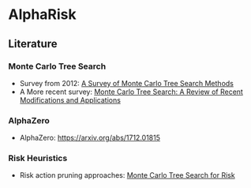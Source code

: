 # AlphaRisk

## Literature
### Monte Carlo Tree Search
- Survey from 2012: [A Survey of Monte Carlo Tree Search Methods](http://www.incompleteideas.net/609%20dropbox/other%20readings%20and%20resources/MCTS-survey.pdf)
- A More recent survey: [Monte Carlo Tree Search: A Review of Recent Modifications and Applications](https://arxiv.org/abs/2103.04931)
### AlphaZero
- AlphaZero: https://arxiv.org/abs/1712.01815
### Risk Heuristics
- Risk action pruning approaches: [Monte Carlo Tree Search for Risk](https://www.sto.nato.int/publications/STO%20Meeting%20Proceedings/STO-MP-SAS-OCS-ORA-2020/MP-SAS-OCS-ORA-2020-WCM-01.pdf)